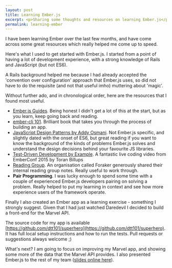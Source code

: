 ```yaml
---
layout: post
title: Learning Ember.js
excerpt: <p>Sharing some thoughts and resources on learning Ember.js</p>
permalink: learning-ember
---
```

I have been learning Ember over the last few months, and have come across some
great resources which really helped me come up to speed.

Here's what I used to get started with Ember.js. I started from a point
of having a lot of development experience, with a strong knowledge of Rails
and JavaScript (but not ES6).

A Rails background helped me because I had already accepted the 'convention
over configuration' approach that Ember.js uses, so did not have to do the requisite
(and not that useful imho) muttering about 'magic'.

Without further ado, and in chronological order, here are the resources that I
found most useful.

* [Ember.js Guides](http://guides.emberjs.com/). Being honest I didn't get a lot of this at the start, but as you learn, keep going back and reading.
* [ember-cli 101](https://leanpub.com/ember-cli-101). Brilliant book that takes you through the process of building an app.
* [JavaScript Design Patterns by Addy Osmani](http://addyosmani.com/resources/essentialjsdesignpatterns/book/). Not Ember.js specific, and slightly dated with the onset of ES6, but great reading if you want to know the background of the kinds of problems Ember.js solves and understand the design decisions behind your favourite JS libraries.
* [Test-Driven Development by Example](https://www.youtube.com/watch?v=2b1vcg_XSR8). A fantastic live coding video from EmberConf 2015 by Toran Billups
* [Reading Group](https://github.com/foraker/ember-reading-group). An organisation called Foraker generously shared their internal reading group notes. Really useful to work through.
* **Pair Programming**. I was lucky enough to spend some time with a couple of experienced Ember.js developers pairing on solving a problem. Really helped to put my learning in context and see how more experience users of the framework operate.

Finally I also created an Ember app as a learning exercise - something I strongly suggest.
Given that I had just watched Daredevil I decided to build a front-end for the
Marvel API.

The source code for my app is available [https://github.com/dtt101/superhero](https://github.com/dtt101/superhero).
It has full local setup instructions and how to run the tests. Pull requests
or suggestions always welcome ;)

What's next? I am going to focus on improving my Marvel app, and showing some more of the data that the Marvel API provides. I also presented Ember.js to the rest of my team ([slides online here](http://slides.com/dtt101/introducing-ember)).
